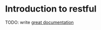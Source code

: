 # Introduction to restful

TODO: write [great documentation](http://jacobian.org/writing/what-to-write/)
